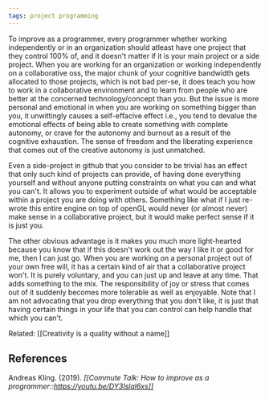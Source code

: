 ```yaml
---
tags: project programming
---
```


To improve as a programmer, every programmer whether working independently or in an organization should atleast have one project that they control 100% of, and it doesn't matter if it is your main project or a side project. When you are working for an organization or working independently on a collaborative oss, the major chunk of your cognitive bandwidth gets allocated to those projects, which is not bad per-se, it does teach you how to work in a collaborative environment and to learn from people who are better at the concerned technology/concept than you. But the issue is more personal and emotional in when you are working on something bigger than you, it unwittingly causes a self-effacive effect i.e., you tend to devalue the emotional effects of being able to create something with complete autonomy, or crave for the autonomy and burnout as a result of the cognitive exhaustion. The sense of freedom and the liberating experience that comes out of the creative autonomy is just unmatched.

Even a side-project in github that you consider to be trivial has an effect that only such kind of projects can provide, of having done everything yourself and without anyone putting constraints on what you can and what you can't. It allows you to experiment outside of what would be acceptable within a project you are doing with others. Something like what if I just re-wrote this entire engine on top of openGL would never (or almost never) make sense in a collaborative project, but it would make perfect sense if it is just you.

The other obvious advantage is it makes you much more light-hearted because you know that if this doesn't work out the way I like it or good for me, then I can just go. When you are working on a personal project out of your own free will, it has a certain kind of air that a collaborative project won't. It is purely voluntary, and you can just up and leave at any time. That adds something to the mix. The responsibility of joy or stress that comes out of it suddenly becomes more tolerable as well as enjoyable. Note that I am not advocating that you drop everything that you don't like, it is just that having certain things in your life that you can control can help handle that which you can't.

Related: [[Creativity is a quality without a name]]

## References

Andreas Kling. (2019). _[[Commute Talk: How to improve as a programmer::https://youtu.be/DY3Islql6xs]]_

